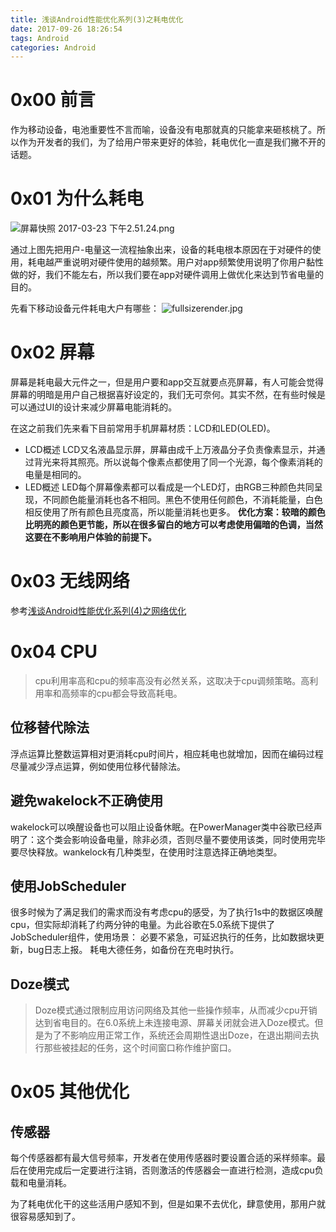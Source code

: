 ```yaml
---
title: 浅谈Android性能优化系列(3)之耗电优化
date: 2017-09-26 18:26:54
tags: Android
categories: Android
---
```


# 0x00 前言

作为移动设备，电池重要性不言而喻，设备没有电那就真的只能拿来砸核桃了。所以作为开发者的我们，为了给用户带来更好的体验，耗电优化一直是我们撇不开的话题。

# 0x01 为什么耗电

![屏幕快照 2017-03-23 下午2.51.24.png](http://upload-images.jianshu.io/upload_images/1796052-09bf2f70fae572b2.png?imageMogr2/auto-orient/strip%7CimageView2/2/w/1240)

通过上图先把用户-电量这一流程抽象出来，设备的耗电根本原因在于对硬件的使用，耗电越严重说明对硬件使用的越频繁。用户对app频繁使用说明了你用户黏性做的好，我们不能左右，所以我们要在app对硬件调用上做优化来达到节省电量的目的。

<!-- more -->

先看下移动设备元件耗电大户有哪些：
![fullsizerender.jpg](http://upload-images.jianshu.io/upload_images/1796052-9f6e93db0de1fb2a.jpg?imageMogr2/auto-orient/strip%7CimageView2/2/w/1240)

# 0x02 屏幕

屏幕是耗电最大元件之一，但是用户要和app交互就要点亮屏幕，有人可能会觉得屏幕的明暗是用户自己根据喜好设定的，我们无可奈何。其实不然，在有些时候是可以通过UI的设计来减少屏幕电能消耗的。

在这之前我们先来看下目前常用手机屏幕材质：LCD和LED(OLED)。
- LCD概述
  LCD又名液晶显示屏，屏幕由成千上万液晶分子负责像素显示，并通过背光来将其照亮。所以说每个像素点都使用了同一个光源，每个像素消耗的电量是相同的。
- LED概述
  LED每个屏幕像素都可以看成是一个LED灯，由RGB三种颜色共同呈现，不同颜色能量消耗也各不相同。黑色不使用任何颜色，不消耗能量，白色相反使用了所有颜色且亮度高，所以能量消耗也更多。
**优化方案：较暗的颜色比明亮的颜色更节能，所以在很多留白的地方可以考虑使用偏暗的色调，当然这要在不影响用户体验的前提下。**

# 0x03 无线网络

参考[浅谈Android性能优化系列(4)之网络优化](http://www.jensondev.me/2017/09/26/%E6%B5%85%E8%B0%88Android%E6%80%A7%E8%83%BD%E4%BC%98%E5%8C%96%E7%B3%BB%E5%88%97-4-%E4%B9%8B%E7%BD%91%E7%BB%9C%E4%BC%98%E5%8C%96/)



# 0x04 CPU

>cpu利用率高和cpu的频率高没有必然关系，这取决于cpu调频策略。高利用率和高频率的cpu都会导致高耗电。

## 位移替代除法

浮点运算比整数运算相对更消耗cpu时间片，相应耗电也就增加，因而在编码过程尽量减少浮点运算，例如使用位移代替除法。

## 避免wakelock不正确使用

wakelock可以唤醒设备也可以阻止设备休眠。在PowerManager类中谷歌已经声明了：这个类会影响设备电量，除非必须，否则尽量不要使用该类，同时使用完毕要尽快释放。wankelock有几种类型，在使用时注意选择正确地类型。

## 使用JobScheduler

很多时候为了满足我们的需求而没有考虑cpu的感受，为了执行1s中的数据区唤醒cpu，但实际却消耗了约两分钟的电量。为此谷歌在5.0系统下提供了JobScheduler组件，使用场景：
必要不紧急，可延迟执行的任务，比如数据块更新，bug日志上报。
耗电大德任务，如备份在充电时执行。

## Doze模式

>Doze模式通过限制应用访问网络及其他一些操作频率，从而减少cpu开销达到省电目的。在6.0系统上未连接电源、屏幕关闭就会进入Doze模式。但是为了不影响应用正常工作，系统还会周期性退出Doze，在退出期间去执行那些被挂起的任务，这个时间窗口称作维护窗口。

# 0x05 其他优化

## 传感器

每个传感器都有最大信号频率，开发者在使用传感器时要设置合适的采样频率。最后在使用完成后一定要进行注销，否则激活的传感器会一直进行检测，造成cpu负载和电量消耗。

为了耗电优化干的这些活用户感知不到，但是如果不去优化，肆意使用，那用户就很容易感知到了。